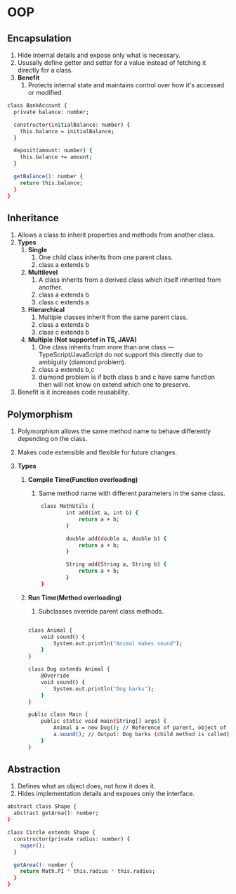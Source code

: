 # OOP

## Encapsulation

1. Hide internal details and expose only what is necessary.
2. Ususally define getter and setter for a value instead of fetching it directly for a class.
3. **Benefit**
   1. Protects internal state and maintains control over how it's accessed or modified.

```sh
class BankAccount {
  private balance: number;

  constructor(initialBalance: number) {
    this.balance = initialBalance;
  }

  deposit(amount: number) {
    this.balance += amount;
  }

  getBalance(): number {
    return this.balance;
  }
}
```

## Inheritance

1. Allows a class to inherit properties and methods from another class.
2. **Types**
   1. **Single**
      1. One child class inherits from one parent class.
      2. class a extends b
   2. **Multilevel**
      1. A class inherits from a derived class which itself inherited from another.
      2. class a extends b
      3. class c extends a
   3. **Hierarchical**
      1. Multiple classes inherit from the same parent class.
      2. class a extends b
      3. class c extends b
   4. **Multiple (Not supportef in TS, JAVA)**
      1. One class inherits from more than one class — TypeScript/JavaScript do not support this directly due to ambiguity (diamond problem).
      2. class a extends b,c
      3. diamond problem is if both class b and c have same function then will not know on extend which one to preserve.
3. Benefit is it increases code reusability.

## Polymorphism

1.  Polymorphism allows the same method name to behave differently depending on the class.
2.  Makes code extensible and flexible for future changes.
3.  **Types**

    1. **Compile Time(Function overloading)**

       1. Same method name with different parameters in the same class.

       ```sh
           class MathUtils {
                   int add(int a, int b) {
                       return a + b;
                   }

                   double add(double a, double b) {
                       return a + b;
                   }

                   String add(String a, String b) {
                       return a + b;
                   }
           }
       ```

    2. **Run Time(Method overloading)**

       1. Subclasses override parent class methods.

       ```sh

       class Animal {
           void sound() {
               System.out.println("Animal makes sound");
           }
       }

       class Dog extends Animal {
           @Override
           void sound() {
               System.out.println("Dog barks");
           }
       }

       public class Main {
           public static void main(String[] args) {
               Animal a = new Dog(); // Reference of parent, object of child
               a.sound(); // Output: Dog barks (child method is called)
           }
       }

       ```

## Abstraction

1. Defines what an object does, not how it does it.
2. Hides implementation details and exposes only the interface.

```sh
abstract class Shape {
  abstract getArea(): number;
}

class Circle extends Shape {
  constructor(private radius: number) {
    super();
  }

  getArea(): number {
    return Math.PI * this.radius * this.radius;
  }
}

```
